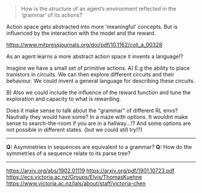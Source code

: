 > How is the structure of an agent’s environment reflected in the ‘grammar’ of its actions?

Action space gets abstracted into more 'meaningful' concepts.
But is influenced by the interaction with the model and the reward.

https://www.mitpressjournals.org/doi/pdf/10.1162/coli_a_00328

As an agent learns a more abstract action space it invents a language!?

Imagine we have a small set of primitive actions.
A) E.g the ability to place tranistors in circuits.
We can then explore different circuits and their behaviour.
We could invent a general language for describing these circuits.

B) Also we could include the influence of the reward function and tune the exploration and capacity to what is rewarding.


Does it make sense to talk about the "grammar" of different RL envs?
Nautrally they would have some? In a maze with options. It wouldnt make sense to search-the-room if you are in a hallway...!?
And some options are not possible in different states. (but we could still try!?)

***

__Q:__ Asymmetries in sequences are equivalent to a grammar?
__Q:__ How do the symmetries of a sequence relate to its parse tree?

***

https://arxiv.org/abs/1902.01119
https://arxiv.org/pdf/1901.10723.pdf
https://ecs.victoria.ac.nz/Groups/Elvis/ThomasKuehne
https://www.victoria.ac.nz/lals/about/staff/victoria-chen
